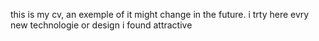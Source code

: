 this is my cv, an exemple of it might change in the future. i trty here evry new technologie or design i found attractive 
